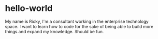 # hello-world
My name is Ricky, I'm a consultant working in the enterprise technology space. I want to learn how to code for the sake of being able to build more things and expand my knowledge. Should be fun.
